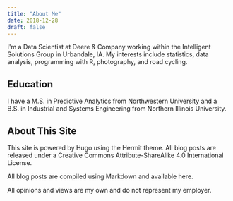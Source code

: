```yaml
---
title: "About Me"
date: 2018-12-28
draft: false
---
```


I'm a Data Scientist at Deere & Company working within the Intelligent Solutions Group in Urbandale, IA. My interests include statistics, data analysis, programming with R, photography, and road cycling.

## Education

I have a M.S. in Predictive Analytics from Northwestern University and a B.S. in Industrial and Systems Engineering from Northern Illinois University.

## About This Site
This site is powered by Hugo using the Hermit theme. All blog posts are released under a Creative Commons Attribute-ShareAlike 4.0 International License.

All blog posts are compiled using Markdown and available here.

All opinions and views are my own and do not represent my employer.
